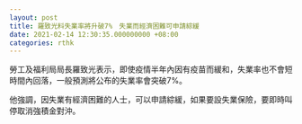 ```yaml
---
layout: post
title: 羅致光料失業率將升破7%　失業而經濟困難可申請綜緩
date: 2021-02-14 12:30:35.000000000 +08:00
categories: rthk
---
```


勞工及福利局局長羅致光表示，即使疫情半年內因有疫苗而緩和，失業率也不會短時間內回落，一般預測將公布的失業率會突破7%。

他強調，因失業有經濟困難的人士，可以申請綜緩，如果要設失業保險，要即時叫停取消強積金對沖。
